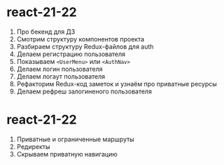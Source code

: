 # react-21-22

1. Про бекенд для ДЗ
2. Смотрим структуру компонентов проекта
3. Разбираем структуру Redux-файлов для auth
4. Делаем регистрацию пользователя
5. Показываем `<UserMenu>` или `<AuthNav>`
6. Делаем логин пользователя
7. Делаем логаут пользователя
8. Рефакторим Redux-код заметок и узнаём про приватные ресурсы
9. Делаем рефреш залогиненого пользователя

# react-21-22

1. Приватные и ограниченные маршруты
2. Редиректы
3. Скрываем приватную навигацию
